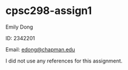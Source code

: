 # cpsc298-assign1

Emily Dong

ID: 2342201

Email: edong@chapman.edu

I did not use any references for this assignment.
